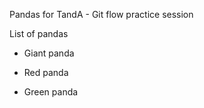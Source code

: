 Pandas for TandA - Git flow practice session

List of pandas
* Giant panda
* Red panda

* Green panda
